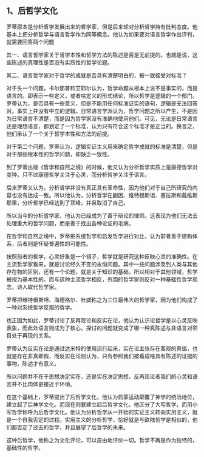 <h2>1、后哲学文化</h2><p data-pid="reJc2eJj">罗蒂原本是分析哲学发展出来的哲学家，但是后来却对分析哲学持有批判态度。他基本上把分析哲学与语言哲学作为同等概念。他认为如果要对语言哲学作出评判，就需要回答两个问题</p><p data-pid="Gwtt1yBd">其一、语言哲学家关于哲学本性和哲学方法的陈述是否是无前提的。也就是说，这些陈述的真理性是否没有实质性的哲学论题。</p><p data-pid="PHIJm6sr">其二、语言哲学家对于哲学的成就是否具有清楚明白的，被一致接受对标准？</p><p data-pid="tB17j39g">对于头一个问题，卡尔那普和艾耶尔认为，哲学命题从根本上说不是事实的，而是语言的。即表示一些定义，或者啥定义的形式结论，所以哲学是逻辑的一个部门。罗蒂认为，是否具有一些意义，但是不能用任何标准证实的语句，逻辑是无法回答对。事实上并没有中立的逻辑。日常语言学派认为，哲学问题之所以产生，不是因为日常语言不清楚，而是因为哲学家没有准确地使用他们。可见，无论是日常语言还是理想语言，都划定了一个标准，认为只有符合这个标准才是正当的。换言之，他们承认了一个关于哲学本性和方法的前提。</p><p data-pid="2_bpr0Kp">对于第二个问题，罗蒂认为，逻辑实证主义用来确定哲学成就的标准是清楚，但是对于那些根本性的哲学问题，却缺乏一致性。</p><p data-pid="dftNVk10">到了罗蒂出版《哲学和自然之境》的时候，他又认为分析哲学实质上是康德哲学对变种，只不过康德哲学关注于心灵，而分析哲学关注于语言。</p><p data-pid="PVfFkssy">后来罗蒂又认为，分析哲学并没有真正具有革命性，因为他们对于自己所研究的内容也没有达成一致。所以他认为，分析哲学在蒯因、维特根斯坦、塞拉斯和戴维斯那里，分析哲学已经达到了顶峰，并且取消了自己。</p><p data-pid="rQa27Xcg">所以当今的分析哲学家，他认为已经成为了善于辩论的律师。这表现为他们无法去处理重大的哲学问题，而是善于找出各种论证的毛病。</p><p data-pid="xsvDGmul">在哲学和自然之境中，罗蒂把系统哲学和启发哲学进行对比，认为前者善于建构体系，后者则是怀疑普遍性的可能性。</p><p data-pid="2R6yXqmy">按照前者的哲学，心灵好象是一个镜子，哲学就是研究这种反映心灵的准确性。在主流哲学家看来，就是讨论经久不变的永恒问题。其中一些问题涉及到人类与其他存在物的区别，还有一个论题，就是关于知识的基础。所以相对于其他领域，哲学被视为基本性的。而与这种主流哲学相反，外围的哲学家则反对一种基础性哲学观念，诗人取代哲学家。</p><p data-pid="-0AMZO01">罗蒂把维特根斯坦、海德格尔、杜威称之为三位最伟大的哲学家，因为他们构成了一种对系统哲学反叛的哲学。</p><p data-pid="N-4ZNyS3">也正因为如此，罗蒂讨论了反再现论和反实在论，他认为认识论哲学是以心灵反映表象，而此处语言则成为了核心，探讨的问题就变成了哪一种真陈述与非语言对项目处于再现的关系。</p><p data-pid="NC4A9A-3">罗蒂认为反实在论是通过达米特的使用流行起来，实在论主张存在客观的真值，也就是存在非真即假，而反实在论则认为，只有参照我们被看成啥具有陈述的证据的事物，陈述才有意义。</p><p data-pid="zZFBNzya">所以问题并不在于思想决定实在，还是实在决定思想，反再现论者我们的心灵和语言并不比肉体更接近于环境。</p><p data-pid="g_SgcWiS">在这个基础上，罗蒂提出了后哲学文化，他认为启蒙运动颠覆了神学的统治地位，建立起了后神学文化。而现在则要建立起后哲学文化。他区分了大写哲学，而用小写哲学称呼为后哲学文化。他认为分析哲学从一开始的实证主义转向实用主义，就是一个自我否定的过程。实用主义的分析哲学，恰好就是与欧陆哲学是相似的，他们都否定了过去的哲学，并且展望了后哲学的未来。</p><p data-pid="7GfpuPSv">这种后哲学，他称之为文化评论，可以自由地评价一切。哲学不再是作为独特的，基础性的哲学。</p>